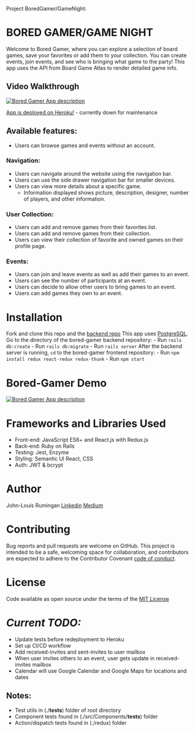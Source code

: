 Project BoredGamer/GameNight:

# BORED GAMER/GAME NIGHT
Welcome to Bored Gamer, where you can explore a selection of board games, save your favorites or add them to your collection. You can create events, join events, and see who is bringing what game to the party! This app uses the API from Board Game Atlas to render detailed game info.

## Video Walkthrough
[![Bored Gamer App description](http://img.youtube.com/vi/BlOVTwTuQAw/0.jpg)](http://www.youtube.com/watch?v=BlOVTwTuQAw "Bored Gamer")

[App is deployed on Heroku!](https://bored-gamer-meetup.herokuapp.com/) - currently down for maintenance

## Available features:
- Users can browse games and events without an account.
### Navigation:
- Users can navigate around the website using the navigation bar.
- Users can use the side drawer navigation bar for smaller devices.
- Users can view more details about a specific game.
    - Information displayed shows picture, description, designer, number of players, and other information.
### User Collection:
- Users can add and remove games from their favorites list.
- Users can add and remove games from their collection.
- Users can view their collection of favorite and owned games on their profile page.
### Events:
- Users can join and leave events as well as add their games to an event.
- Users can see the number of participants at an event.
- Users can decide to allow other users to bring games to an event.
- Users can add games they own to an event.

# Installation
Fork and clone this repo and the [backend repo](https://github.com/jmr-1/bored_gamer_backend)
This app uses [PostgreSQL](https://www.postgresql.org/). 
Go to the directory of the bored-gamer backend repository:
    - Run ``` rails db:create ```
    - Run ```rails db:migrate```
    - Run ```rails server```
After the backend server is running, ```cd``` to the bored-gamer frontend repository:
    - Run ```npm install redux react-redux redux-thunk```
    - Run ```npm start```


# Bored-Gamer Demo

[![Bored Gamer App description](http://img.youtube.com/vi/BlOVTwTuQAw/0.jpg)](http://www.youtube.com/watch?v=BlOVTwTuQAw "Bored Gamer")

# Frameworks and Libraries Used
- Front-end: JavaScript ES6+ and React.js with Redux.js
- Back-end: Ruby on Rails
- Testing: Jest, Enzyme
- Styling: Semantic UI React, CSS
- Auth: JWT & bcrypt

# Author
John-Louis Rumingan 
[Linkedin](https://www.linkedin.com/in/john-louis-rumingan/)
[Medium](https://medium.com/@john.louis.rumingan)

# Contributing
Bug reports and pull requests are welcome on GitHub. This project is intended to be a safe, welcoming space for collaboration, and contributors are expected to adhere to the Contributor Covenant [code of conduct](https://www.contributor-covenant.org/).

# License 
Code available as open source under the terms of the [MIT License](https://opensource.org/licenses/MIT)



# *Current TODO:*
- Update tests before redeployment to Heroku
- Set up CI/CD workflow 
- Add received-invites and sent-invites to user mailbox
- When user invites others to an event, user gets update in received-invites mailbox
- Calendar will use Google Calendar and Google Maps for locations and dates
## Notes:
- Test utils in (./__tests__) folder of root directory
- Component tests found in (./src/Components/__tests__) folder
- Action/dispatch tests found in (./redux) folder